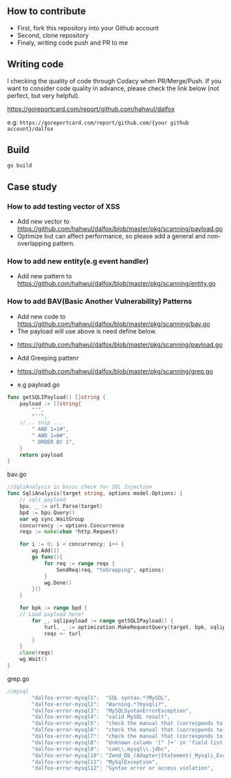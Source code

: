 ## How to contribute
- First, fork this repository into your Github account
- Second, clone repository
- Finaly, writing code push and PR to me

## Writing code
I checking the quality of code through Codacy when PR/Merge/Push. If you want to consider code quality in advance, please check the link below (not perfect, but very helpful).

https://goreportcard.com/report/github.com/hahwul/dalfox

e.g: `https://goreportcard.com/report/github.com/{your github account}/dalfox`

## Build
```
go build
```

## Case study
### How to add testing vector of XSS
- Add new vector to https://github.com/hahwul/dalfox/blob/master/pkg/scanning/payload.go
- Optimize but can affect performance, so please add a general and non-overlapping pattern.

### How to add new entity(e.g event handler)
- Add new pattern to https://github.com/hahwul/dalfox/blob/master/pkg/scanning/entity.go

### How to add BAV(Basic Another Vulnerability) Patterns
- Add new code to https://github.com/hahwul/dalfox/blob/master/pkg/scanning/bav.go
- The payload will use above is need define below.
 + https://github.com/hahwul/dalfox/blob/master/pkg/scanning/payload.go
- Add Greeping pattenr
 + https://github.com/hahwul/dalfox/blob/master/pkg/scanning/grep.go
- e.g
payload.go
```go
func getSQLIPayload() []string {
	payload := []string{
		"'",
		"''",
    //... snip ...
		" AND 1=1#",
		" AND 1=0#",
		" ORDER BY 1",
	}
	return payload
}
```

bav.go
```go
//SqliAnalysis is basic check for SQL Injection
func SqliAnalysis(target string, options model.Options) {
	// sqli payload
	bpu, _ := url.Parse(target)
	bpd := bpu.Query()
	var wg sync.WaitGroup
	concurrency := options.Concurrence
	reqs := make(chan *http.Request)

	for i := 0; i < concurrency; i++ {
		wg.Add(1)
		go func(){
			for req := range reqs {
				SendReq(req, "toGrepping", options)
			}
			wg.Done()
		}()
	}

	for bpk := range bpd {
    // Load payload here!
		for _, sqlipayload := range getSQLIPayload() {
			turl, _ := optimization.MakeRequestQuery(target, bpk, sqlipayload, "toGrepping", options)
			reqs <- turl
		}
	}
	close(reqs)
	wg.Wait()
}
```

grep.go
```go
//mysql
		"dalfox-error-mysql1":  "SQL syntax.*?MySQL",
		"dalfox-error-mysql2":  "Warning.*?mysqli?",
		"dalfox-error-mysql3":  "MySQLSyntaxErrorException",
		"dalfox-error-mysql4":  "valid MySQL result",
		"dalfox-error-mysql5":  "check the manual that (corresponds to|fits) your MySQL server version",
		"dalfox-error-mysql6":  "check the manual that (corresponds to|fits) your MariaDB server version",
		"dalfox-error-mysql7":  "check the manual that (corresponds to|fits) your Drizzle server version",
		"dalfox-error-mysql8":  "Unknown column '[^ ]+' in 'field list'",
		"dalfox-error-mysql9":  "com\\.mysql\\.jdbc",
		"dalfox-error-mysql10": "Zend_Db_(Adapter|Statement)_Mysqli_Exception",
		"dalfox-error-mysql11": "MySqlException",
		"dalfox-error-mysql12": "Syntax error or access violation",
```
